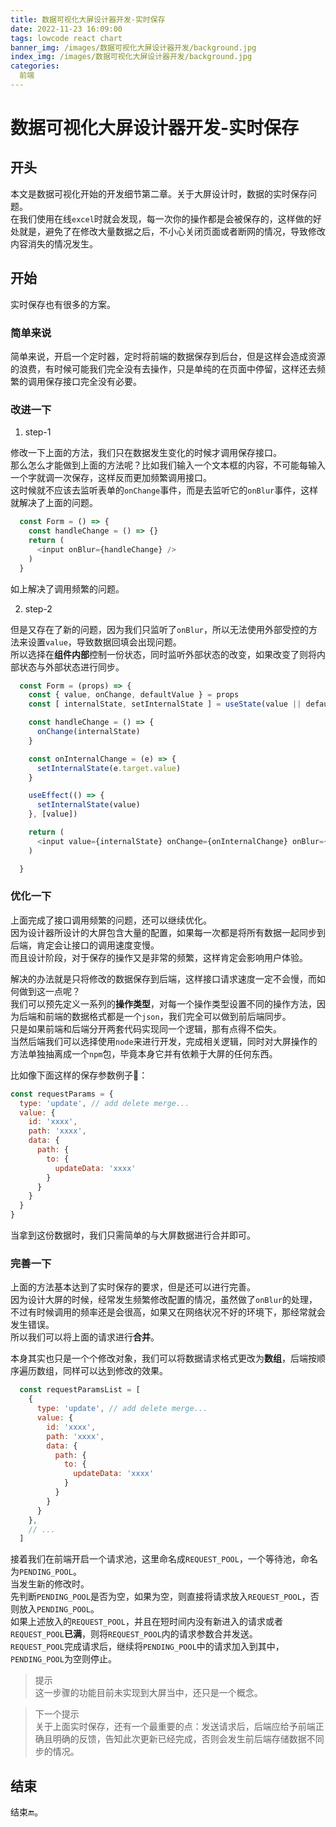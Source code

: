 ```yaml
---
title: 数据可视化大屏设计器开发-实时保存  
date: 2022-11-23 16:09:00
tags: lowcode react chart 
banner_img: /images/数据可视化大屏设计器开发/background.jpg
index_img: /images/数据可视化大屏设计器开发/background.jpg
categories: 
  前端  
---
```


# 数据可视化大屏设计器开发-实时保存  

## 开头  

本文是数据可视化开始的开发细节第二章。关于大屏设计时，数据的实时保存问题。  
在我们使用在线`excel`时就会发现，每一次你的操作都是会被保存的，这样做的好处就是，避免了在修改大量数据之后，不小心关闭页面或者断网的情况，导致修改内容消失的情况发生。  

## 开始  
实时保存也有很多的方案。  
### 简单来说
简单来说，开启一个定时器，定时将前端的数据保存到后台，但是这样会造成资源的浪费，有时候可能我们完全没有去操作，只是单纯的在页面中停留，这样还去频繁的调用保存接口完全没有必要。  

### 改进一下  

1. step-1  

  修改一下上面的方法，我们只在数据发生变化的时候才调用保存接口。  
  那么怎么才能做到上面的方法呢？比如我们输入一个文本框的内容，不可能每输入一个字就调一次保存，这样反而更加频繁调用接口。  
  这时候就不应该去监听表单的`onChange`事件，而是去监听它的`onBlur`事件，这样就解决了上面的问题。  
```js
  const Form = () => {
    const handleChange = () => {}
    return (
      <input onBlur={handleChange} />
    )
  }
```
  如上解决了调用频繁的问题。  

2. step-2  

  但是又存在了新的问题，因为我们只监听了`onBlur`，所以无法使用外部受控的方法来设置`value`，导致数据回填会出现问题。  
  所以选择在**组件内部**控制一份状态，同时监听外部状态的改变，如果改变了则将内部状态与外部状态进行同步。  
```js
  const Form = (props) => {
    const { value, onChange, defaultValue } = props 
    const [ internalState, setInternalState ] = useState(value || defaultValue)

    const handleChange = () => {
      onChange(internalState)
    }

    const onInternalChange = (e) => {
      setInternalState(e.target.value)
    }

    useEffect(() => {
      setInternalState(value)
    }, [value])

    return (
      <input value={internalState} onChange={onInternalChange} onBlur={handleChange} />
    )

  }
```

### 优化一下  

  上面完成了接口调用频繁的问题，还可以继续优化。  
  因为设计器所设计的大屏包含大量的配置，如果每一次都是将所有数据一起同步到后端，肯定会让接口的调用速度变慢。  
  而且设计阶段，对于保存的操作又是非常的频繁，这样肯定会影响用户体验。  

  解决的办法就是只将修改的数据保存到后端，这样接口请求速度一定不会慢，而如何做到这一点呢？  
  我们可以预先定义一系列的**操作类型**，对每一个操作类型设置不同的操作方法，因为后端和前端的数据格式都是一个`json`，我们完全可以做到前后端同步。  
  只是如果前端和后端分开两套代码实现同一个逻辑，那有点得不偿失。  
  当然后端我们可以选择使用`node`来进行开发，完成相关逻辑，同时对大屏操作的方法单独抽离成一个`npm`包，毕竟本身它并有依赖于大屏的任何东西。  

  比如像下面这样的保存参数例子🌰：  
```js
const requestParams = {
  type: 'update', // add delete merge...
  value: {
    id: 'xxxx',
    path: 'xxxx',
    data: {
      path: {
        to: {
          updateData: 'xxxx'
        }
      }
    }
  }
}
```

  当拿到这份数据时，我们只需简单的与大屏数据进行合并即可。  

### 完善一下  

  上面的方法基本达到了实时保存的要求，但是还可以进行完善。  
  因为设计大屏的时候，经常发生频繁修改配置的情况，虽然做了`onBlur`的处理，不过有时候调用的频率还是会很高，如果又在网络状况不好的环境下，那经常就会发生错误。  
  所以我们可以将上面的请求进行**合并**。  

  本身其实也只是一个个修改对象，我们可以将数据请求格式更改为**数组**，后端按顺序遍历数组，同样可以达到修改的效果。  

```js 
  const requestParamsList = [
    {
      type: 'update', // add delete merge...
      value: {
        id: 'xxxx',
        path: 'xxxx',
        data: {
          path: {
            to: {
              updateData: 'xxxx'
            }
          }
        }
      }
    },
    // ...
  ]
```

  接着我们在前端开启一个请求池，这里命名成`REQUEST_POOL`，一个等待池，命名为`PENDING_POOL`。  
  当发生新的修改时。  
  先判断`PENDING_POOL`是否为空，如果为空，则直接将请求放入`REQUEST_POOL`，否则放入`PENDING_POOL`。  
  如果上述放入的`REQUEST_POOL`，并且在短时间内没有新进入的请求或者`REQUEST_POOL`**已满**，则将`REQUEST_POOL`内的请求参数合并发送。  
  `REQUEST_POOL`完成请求后，继续将`PENDING_POOL`中的请求加入到其中，`PENDING_POOL`为空则停止。  

> 提示  
这一步骤的功能目前未实现到大屏当中，还只是一个概念。  

> 下一个提示  
关于上面实时保存，还有一个最重要的点：发送请求后，后端应给予前端正确且明确的反馈，告知此次更新已经完成，否则会发生前后端存储数据不同步的情况。  

## 结束  

  结束🔚。  